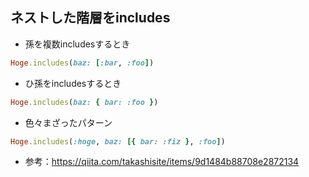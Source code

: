 ## ネストした階層をincludes

- 孫を複数includesするとき
```ruby
Hoge.includes(baz: [:bar, :foo])

```

- ひ孫をincludesするとき
```ruby
Hoge.includes(baz: { bar: :foo })

```

- 色々まざったパターン
```ruby
Hoge.includes(:hoge, baz: [{ bar: :fiz }, :foo])

```

- 参考：https://qiita.com/takashisite/items/9d1484b88708e2872134
